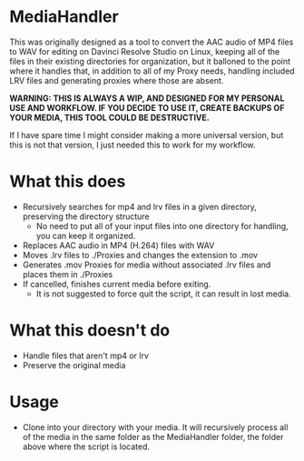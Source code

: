 # MediaHandler
This was originally designed as a tool to convert the AAC audio of MP4 files to WAV for editing on Davinci Resolve Studio on Linux, keeping all of the files in their existing directories for organization, but it balloned to the point where it handles that, in addition to all of my Proxy needs, handling included LRV files and generating proxies where those are absent.

**WARNING: THIS IS ALWAYS A WIP, AND DESIGNED FOR MY PERSONAL USE AND WORKFLOW. IF YOU DECIDE TO USE IT, CREATE BACKUPS OF YOUR MEDIA, THIS TOOL COULD BE DESTRUCTIVE.**

If I have spare time I might consider making a more universal version, but this is not that version, I just needed this to work for my workflow.

# What this does
* Recursively searches for mp4 and lrv files in a given directory, preserving the directory structure
  * No need to put all of your input files into one directory for handling, you can keep it organized.
* Replaces AAC audio in MP4 (H.264) files with WAV
* Moves .lrv files to ./Proxies and changes the extension to .mov
* Generates .mov Proxies for media without associated .lrv files and places them in ./Proxies
* If cancelled, finishes current media before exiting.
  * It is not suggested to force quit the script, it can result in lost media.

# What this doesn't do
* Handle files that aren't mp4 or lrv
* Preserve the original media

# Usage
* Clone into your directory with your media. It will recursively process all of the media in the same folder as the MediaHandler folder, the folder above where the script is located.
